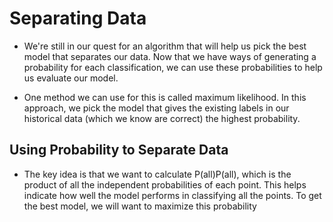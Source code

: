 # Separating Data

- We're still in our quest for an algorithm that will help us pick the best model that separates our data. Now that we have ways of generating a probability for each classification, we can use these probabilities to help us evaluate our model.

- One method we can use for this is called maximum likelihood. In this approach, we pick the model that gives the existing labels in our historical data (which we know are correct) the highest probability.
## Using Probability to Separate Data
- The key idea is that we want to calculate P(all)P(all), which is the product of all the independent probabilities of each point. This helps indicate how well the model performs in classifying all the points. To get the best model, we will want to maximize this probability
